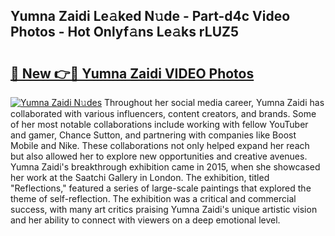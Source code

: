 ## Yumna Zaidi Le𝚊ked N𝚞de - Part-d4c Video Photos - Hot Onlyf𝚊ns Le𝚊ks rLUZ5

# <h2><a href="http://ab16801.deff.icu/?id=Yumna+Zaidi">🔗 New 👉🔴 Yumna Zaidi VIDEO Photos</a></h2>

[![Yumna Zaidi N𝚞des](https://i.imgur.com/rIISA9y.gif)](http://ab16801.deff.icu/?id=Yumna+Zaidi)
Throughout her social media career, Yumna Zaidi has collaborated with various influencers, content creators, and brands. Some of her most notable collaborations include working with fellow YouTuber and gamer, Chance Sutton, and partnering with companies like Boost Mobile and Nike. These collaborations not only helped expand her reach but also allowed her to explore new opportunities and creative avenues. Yumna Zaidi's breakthrough exhibition came in 2015, when she showcased her work at the Saatchi Gallery in London. The exhibition, titled "Reflections," featured a series of large-scale paintings that explored the theme of self-reflection. The exhibition was a critical and commercial success, with many art critics praising Yumna Zaidi's unique artistic vision and her ability to connect with viewers on a deep emotional level.
